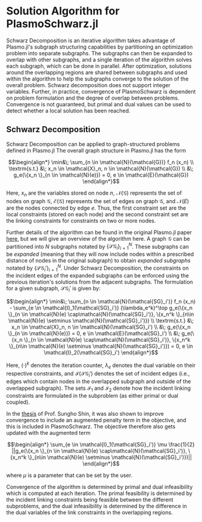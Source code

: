 # Solution Algorithm for PlasmoSchwarz.jl

Schwarz Decomposition is an iterative algorithm takes advantage of Plasmo.jl's subgraph structuring capabilities by partitioning an optimization problem into separate subgraphs. The subgraphs can then be expanded to overlap with other subgraphs, and a single iteration of the algorithm solves each subgraph, which can be done in parallel. After optimization, solutions around the overlapping regions are shared between subgraphs and used within the algorithm to help the subgraphs converge to the solution of the overall problem. Schwarz decomposition does not support integer variables. Further, in practice, convergence of PlasmoSchwarz is dependent on problem formulation and the degree of overlap between problems. Convergence is not guaranteed, but primal and dual values can be used to detect whether a local solution has been reached. 

## Schwarz Decomposition

Schwarz Decomposition can be applied to graph-structured problems defined in Plasmo.jl The overall graph structure in Plasmo.jl has the form

```math
\begin{align*}
    \min&\;  \sum_{n \in \mathcal{N}(\mathcal{G})} f_n (x_n) \\
    \textrm{s.t.} &\; x_n \in \mathcal{X}_n, n \in \mathcal{N}(\mathcal{G}) \\
    &\; g_e(\{x_n \}_{n \in \mathcal{N}(e)}) = 0, e \in \mathcal{E}(\mathcal{G})
\end{align*}
```

Here, $x_n$ are the variables stored on node $n$, $\mathcal{N}(\mathcal{G})$ represents the set of nodes on graph $\mathcal{G}$, $\mathcal{E}(\mathcal{G})$ represents the set of edges on graph $\mathcal{G}$, and $\mathcal{N}(E)$ are the nodes connected by edge $e$. Thus, the first constraint set are the local constraints (stored on each node) and the second constraint set are the linking constraints for constraints on two or more nodes. 

Further details of the algorithm can be found in the original Plasmo.jl paper [here](https://arxiv.org/abs/2006.05378), but we will give an overview of the algorithm here. A graph $\mathcal{G}$ can be partitioned into $N$ subgraphs notated by $\{ \mathcal{SG}_i \}^N_{i=1}$. These subgraphs can be _expanded_ (meaning that they will now include nodes within a prescribed distance of nodes in the original subgraph) to obtain _expanded subgraphs_ notated by $\{ \mathcal{SG}_i' \}^N_{i=1}$. Under Schwarz Decomposition, the constraints on the incident edges of the expanded subgraphs can be enforced using the previous iteration's solutions from the adjacent subgraphs. The formulation for a given subgraph, $\mathcal{SG}_i'$ is given by:

```math
\begin{align*}
    \min&\;  \sum_{n \in \mathcal{N}(\mathcal{SG}_i')} f_n (x_n) - \sum_{e \in \mathcal{I}_1(\mathcal{SG}_i')} (\lambda_e^k)^\top g_e(\{x_n \}_{n \in \mathcal{N}(e) \cap\mathcal{N}(\mathcal{SG}_i')}, \{x_n^k \}_{n\in \mathcal{N}(e) \setminus \mathcal{N}(\mathcal{SG}_i')}) \\
    \textrm{s.t.} &\; x_n \in \mathcal{X}_n, n \in \mathcal{N}(\mathcal{SG}_i') \\
    &\; g_e(\{x_n \}_{n \in \mathcal{N}(e)}) = 0, e \in \mathcal{E}(\mathcal{SG}_i') \\
    &\; g_e(\{x_n \}_{n \in \mathcal{N}(e) \cap\mathcal{N}(\mathcal{SG}_i')}, \{x_n^k \}_{n\in \mathcal{N}(e) \setminus \mathcal{N}(\mathcal{SG}_i')}) = 0, e \in \mathcal{I}_2(\mathcal{SG}_i')
\end{align*}
```

Here, $(\cdot)^k$ denotes the iteration counter, $\lambda_e$ denotes the dual variable on their respective constraints, and $\mathcal{I}(\mathcal{SG}_i')$ denotes the set of incident edges (i.e., edges which contain nodes in the overlapped subgraph and outside of the overlapped subgraph). The sets $\mathcal{I}_1$ and $\mathcal{I}_2$ denote how the incident linking constraints are formulated in the subproblem (as either primal or dual coupled). 

In the [thesis](https://asset.library.wisc.edu/1711.dl/V2UHW7KSFIKBQ8Q/R/file-e04b2.pdf) of Prof. Sungho Shin, it was also shown to improve convergence to include an augmented penalty term in the objective, and this is included in PlasmoSchwarz. The objective therefore also gets updated with the augmented term 

```math
\begin{align*}
\sum_{e \in \mathcal{I}_1(\mathcal{SG}_i')} \mu \frac{1}{2} ||g_e(\{x_n \}_{n \in \mathcal{N}(e) \cap\mathcal{N}(\mathcal{SG}_i')}, \{x_n^k \}_{n\in \mathcal{N}(e) \setminus \mathcal{N}(\mathcal{SG}_i')})||
\end{align*}
```

where $\mu$ is a parameter that can be set by the user. 

Convergence of the algorithm is determined by primal and dual infeasibility which is computed at each iteration. The primal feasibility is determined by the incident linking constraints being feasible between the different subproblems, and the dual infeasibility is determined by the difference in the dual variables of the link constraints in the overlapping regions. 